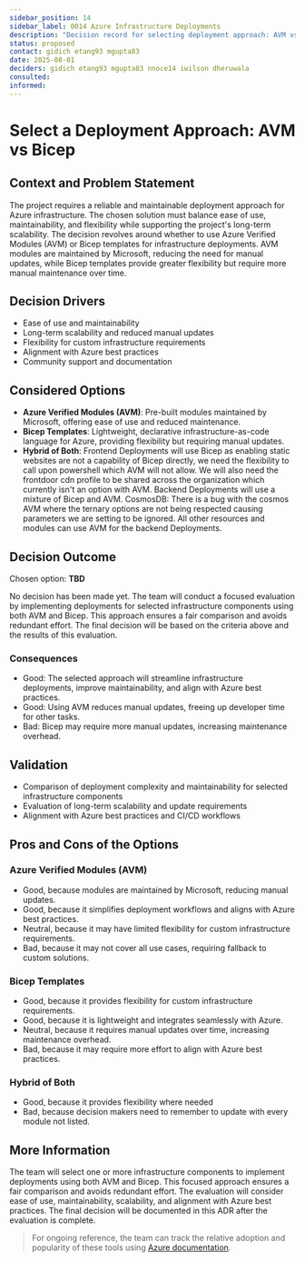 ```yaml
---
sidebar_position: 14
sidebar_label: 0014 Azure Infrastructure Deployments
description: "Decision record for selecting deployment approach: AVM vs Bicep."
status: proposed
contact: gidich etang93 mgupta83
date: 2025-08-01
deciders: gidich etang93 mgupta83 nnoce14 iwilson dheruwala
consulted:
informed:
---
```


# Select a Deployment Approach: AVM vs Bicep

## Context and Problem Statement

The project requires a reliable and maintainable deployment approach for Azure infrastructure. The chosen solution must balance ease of use, maintainability, and flexibility while supporting the project's long-term scalability. The decision revolves around whether to use Azure Verified Modules (AVM) or Bicep templates for infrastructure deployments. AVM modules are maintained by Microsoft, reducing the need for manual updates, while Bicep templates provide greater flexibility but require more manual maintenance over time.

## Decision Drivers

- Ease of use and maintainability
- Long-term scalability and reduced manual updates
- Flexibility for custom infrastructure requirements
- Alignment with Azure best practices
- Community support and documentation

## Considered Options

- **Azure Verified Modules (AVM)**: Pre-built modules maintained by Microsoft, offering ease of use and reduced maintenance.
- **Bicep Templates**: Lightweight, declarative infrastructure-as-code language for Azure, providing flexibility but requiring manual updates.
- **Hybrid of Both**: Frontend Deployments will use Bicep as enabling static websites are not a capability of Bicep directly, we need the flexibility to call upon powershell which AVM will not allow. We will also need the frontdoor cdn profile to be shared across the organization which currently isn't an option with AVM.
Backend Deployments will use a mixture of Bicep and AVM. 
CosmosDB: There is a bug with the cosmos AVM where the ternary options are not being respected causing parameters we are setting to be ignored. All other resources and modules can use AVM for the backend Deployments.


## Decision Outcome

Chosen option: **TBD**

No decision has been made yet. The team will conduct a focused evaluation by implementing deployments for selected infrastructure components using both AVM and Bicep. This approach ensures a fair comparison and avoids redundant effort. The final decision will be based on the criteria above and the results of this evaluation.

### Consequences

- Good: The selected approach will streamline infrastructure deployments, improve maintainability, and align with Azure best practices.
- Good: Using AVM reduces manual updates, freeing up developer time for other tasks.
- Bad: Bicep may require more manual updates, increasing maintenance overhead.

## Validation

- Comparison of deployment complexity and maintainability for selected infrastructure components
- Evaluation of long-term scalability and update requirements
- Alignment with Azure best practices and CI/CD workflows

## Pros and Cons of the Options

### Azure Verified Modules (AVM)

- Good, because modules are maintained by Microsoft, reducing manual updates.
- Good, because it simplifies deployment workflows and aligns with Azure best practices.
- Neutral, because it may have limited flexibility for custom infrastructure requirements.
- Bad, because it may not cover all use cases, requiring fallback to custom solutions.

### Bicep Templates

- Good, because it provides flexibility for custom infrastructure requirements.
- Good, because it is lightweight and integrates seamlessly with Azure.
- Neutral, because it requires manual updates over time, increasing maintenance overhead.
- Bad, because it may require more effort to align with Azure best practices.

### Hybrid of Both

- Good, because it provides flexibility where needed
- Bad, because decision makers need to remember to update with every module not listed.

## More Information

The team will select one or more infrastructure components to implement deployments using both AVM and Bicep. This focused approach ensures a fair comparison and avoids redundant effort. The evaluation will consider ease of use, maintainability, scalability, and alignment with Azure best practices. The final decision will be documented in this ADR after the evaluation is complete.

> For ongoing reference, the team can track the relative adoption and popularity of these tools using [Azure documentation](https://learn.microsoft.com/en-us/azure/).